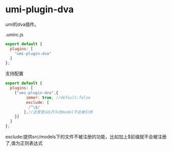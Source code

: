 # umi-plugin-dva

umi的dva插件。

.umirc.js
```js
export default {
  plugins: [
    "umi-plugin-dva"
  ]
};
```
支持配置
```js
export default {
  plugins: [
    ["umi-plugin-dva",{
         immer: true, //default:false
         exclude: [
          /^\$/
        ],//这里是以$开头的model不会被引用
    }]
  ]
};
```
exclude:提供src/models下的文件不被注册的功能，比如加上$前缀就不会被注册了,值为正则表达式
